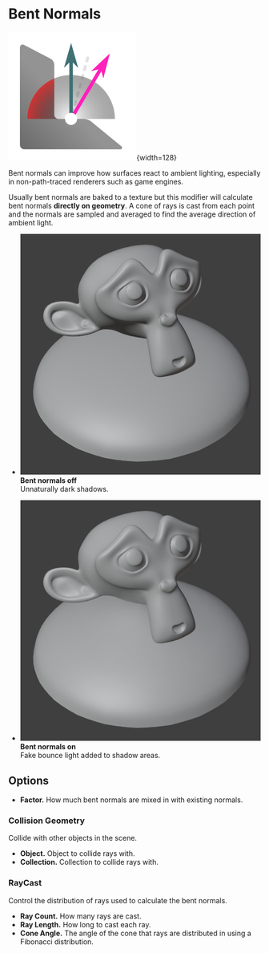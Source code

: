 # Bent Normals

![Bent Normals Icon](../assets/icons/bent_normals_1.png){width=128}

Bent normals can improve how surfaces react to ambient lighting, especially in non-path-traced renderers such as game engines.

Usually bent normals are baked to a texture but this modifier will calculate bent normals **directly on geometry**. A cone of rays is cast from each point and the normals are sampled and averaged to find the average direction of ambient light.

<div class="grid cards" markdown>

- ![bent off](../assets/bent/bent_off.png)  
**Bent normals off**  
Unnaturally dark shadows.

- ![bent on](../assets/bent/bent_on.png)  
**Bent normals on**  
Fake bounce light added to shadow areas.

</div>

## Options

- **Factor.** How much bent normals are mixed in with existing normals.

### Collision Geometry
Collide with other objects in the scene.

- **Object.** Object to collide rays with.
- **Collection.** Collection to collide rays with.

### RayCast
Control the distribution of rays used to calculate the bent normals.

- **Ray Count.** How many rays are cast.
- **Ray Length.** How long to cast each ray.
- **Cone Angle.** The angle of the cone that rays are distributed in using a Fibonacci distribution.
